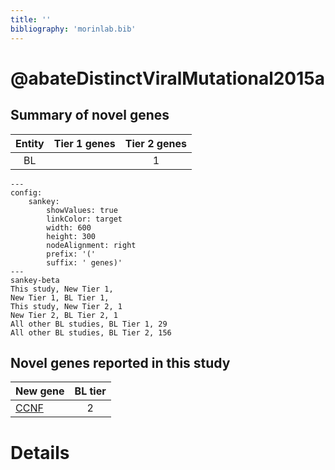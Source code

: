 ```yaml
---
title: ''
bibliography: 'morinlab.bib'
---
```


# @abateDistinctViralMutational2015a
## Summary of novel genes

|Entity| Tier 1 genes| Tier 2 genes|
|:-:|:-:|:-:|
|BL||1|
```mermaid
---
config:
    sankey:
        showValues: true
        linkColor: target
        width: 600
        height: 300
        nodeAlignment: right
        prefix: '('
        suffix: ' genes)'
---
sankey-beta
This study, New Tier 1, 
New Tier 1, BL Tier 1, 
This study, New Tier 2, 1
New Tier 2, BL Tier 2, 1
All other BL studies, BL Tier 1, 29
All other BL studies, BL Tier 2, 156
```


## Novel genes reported in this study

|New gene|BL tier|
|:-|:-:|
|[CCNF](CCNF)|2 |

# Details

